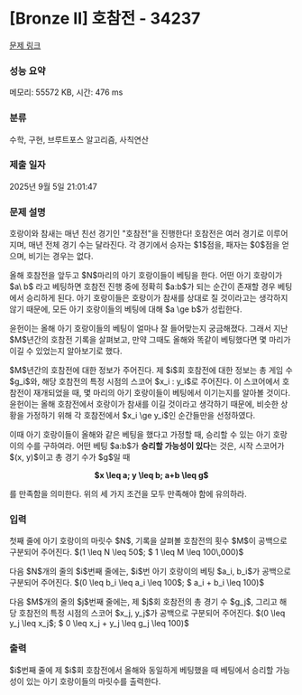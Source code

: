 # [Bronze II] 호참전 - 34237 

[문제 링크](https://www.acmicpc.net/problem/34237) 

### 성능 요약

메모리: 55572 KB, 시간: 476 ms

### 분류

수학, 구현, 브루트포스 알고리즘, 사칙연산

### 제출 일자

2025년 9월 5일 21:01:47

### 문제 설명

<p>호랑이와 참새는 매년 친선 경기인 "호참전"을 진행한다! 호참전은 여러 경기로 이루어지며, 매년 전체 경기 수는 달라진다. 각 경기에서 승자는 $1$점을, 패자는 $0$점을 얻으며, 비기는 경우는 없다.</p>

<p>올해 호참전을 앞두고 $N$마리의 아기 호랑이들이 베팅을 한다. 어떤 아기 호랑이가 $a\ b$ 라고 베팅하면 호참전 진행 중에 정확히 $a:b$가 되는 순간이 존재할 경우 베팅에서 승리하게 된다. 아기 호랑이들은 호랑이가 참새를 상대로 질 것이라고는 생각하지 않기 때문에, 모든 아기 호랑이들의 베팅에 대해 $a \ge b$가 성립한다.</p>

<p>윤헌이는 올해 아기 호랑이들의 베팅이 얼마나 잘 들어맞는지 궁금해졌다. 그래서 지난 $M$년간의 호참전 기록을 살펴보고, 만약 그때도 올해와 똑같이 베팅했다면 몇 마리가 이길 수 있었는지 알아보기로 했다.</p>

<p>$M$년간의 호참전에 대한 정보가 주어진다. 제 $i$회 호참전에 대한 정보는 총 게임 수 $g_i$와, 해당 호참전의 특정 시점의 스코어 $x_i : y_i$로 주어진다. 이 스코어에서 호참전이 재개되었을 때, 몇 마리의 아기 호랑이들이 베팅에서 이기는지를 알아볼 것이다. 윤헌이는 올해 호참전에서 호랑이가 참새를 이길 것이라고 생각하기 때문에, 비슷한 상황을 가정하기 위해 각 호참전에서 $x_i \ge y_i$인 순간들만을 선정하였다.</p>

<p>이때 아기 호랑이들이 올해와 같은 베팅을 했다고 가정할 때, 승리할 수 있는 아기 호랑이의 수를 구하여라. 어떤 베팅 $a:b$가 <strong data-end="807" data-start="792">승리할 가능성이 있다</strong>는 것은, 시작 스코어가 $(x, y)$이고 총 경기 수가 $g$일 때</p>

<p style="text-align: center;"><strong>$x \leq a; y \leq b; a+b \leq g$</strong></p>

<p>를 만족함을 의미한다. 위의 세 가지 조건을 모두 만족해야 함에 유의하라.</p>

### 입력 

 <p>첫째 줄에 아기 호랑이의 마릿수 $N$, 기록을 살펴볼 호참전의 횟수 $M$이 공백으로 구분되어 주어진다. $(1 \leq N \leq 50$; $ 1 \leq M \leq 100\,000)$</p>

<p>다음 $N$개의 줄의 $i$번째 줄에는, $i$번 아기 호랑이의 베팅 $a_i, b_i$가 공백으로 구분되어 주어진다. $(0 \leq b_i \leq a_i \leq 100$; $ a_i + b_i \leq 100)$</p>

<p>다음 $M$개의 줄의 $j$번째 줄에는, 제 $j$회 호참전의 총 경기 수 $g_j$, 그리고 해당 호참전의 특정 시점의 스코어 $x_j, y_j$가 공백으로 구분되어 주어진다. $(0 \leq y_j \leq x_j$; $ 0 \leq x_j + y_j \leq g_j \leq 100)$</p>

### 출력 

 <p>$i$번째 줄에 제 $i$회 호참전에서 올해와 동일하게 베팅했을 때 베팅에서 승리할 가능성이 있는 아기 호랑이들의 마릿수를 출력한다.</p>


